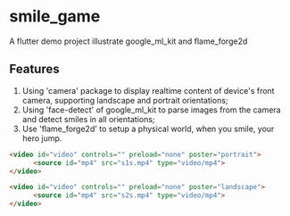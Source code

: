 # smile_game

A flutter demo project illustrate google_ml_kit and flame_forge2d

## Features
1. Using 'camera' package to display realtime content of device's front camera, supporting landscape and portrait orientations;
2. Using 'face-detect' of google_ml_kit to parse images from the camera and detect smiles in all orientations;
3. Use 'flame_forge2d' to setup a physical world, when you smile, your hero jump.
```HTML
<video id="video" controls="" preload="none" poster="portrait">
      <source id="mp4" src="s1s.mp4" type="video/mp4">
</video>

<video id="video" controls="" preload="none" poster="landscape">
      <source id="mp4" src="s2s.mp4" type="video/mp4">
</video>
```